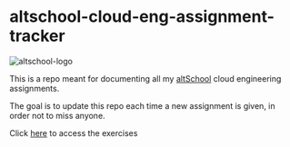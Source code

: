 # altschool-cloud-eng-assignment-tracker

![altschool-logo](https://thealtschool.com/wp-content/uploads/2022/01/cropped-AltSchool-Logo-1.png)

This is a repo meant for documenting all my [altSchool](https://altschoolafrica.com) cloud engineering assignments.

The goal is to update this repo each time a new assignment is given, in order not to miss anyone.

Click [here](https://github.com/philemonnwanne/cloud-eng-assignment-tracker/blob/main/third-semester-exercises.md) to access the exercises
